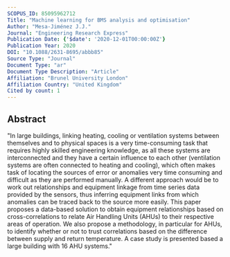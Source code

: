 ```yaml
---
SCOPUS_ID: 85095962712
Title: "Machine learning for BMS analysis and optimisation"
Author: "Mesa-Jiménez J.J."
Journal: "Engineering Research Express"
Publication Date: {'$date': '2020-12-01T00:00:00Z'}
Publication Year: 2020
DOI: "10.1088/2631-8695/abbb85"
Source Type: "Journal"
Document Type: "ar"
Document Type Description: "Article"
Affiliation: "Brunel University London"
Affiliation Country: "United Kingdom"
Cited by count: 1
---
```


## Abstract
"In large buildings, linking heating, cooling or ventilation systems between themselves and to physical spaces is a very time-consuming task that requires highly skilled engineering knowledge, as all these systems are interconnected and they have a certain influence to each other (ventilation systems are often connected to heating and cooling), which often makes task of locating the sources of error or anomalies very time consuming and difficult as they are performed manually. A different approach would be to work out relationships and equipment linkage from time series data provided by the sensors, thus inferring equipment links from which anomalies can be traced back to the source more easily. This paper proposes a data-based solution to obtain equipment relationships based on cross-correlations to relate Air Handling Units (AHUs) to their respective areas of operation. We also propose a methodology, in particular for AHUs, to identify whether or not to trust correlations based on the difference between supply and return temperature. A case study is presented based a large building with 16 AHU systems."
